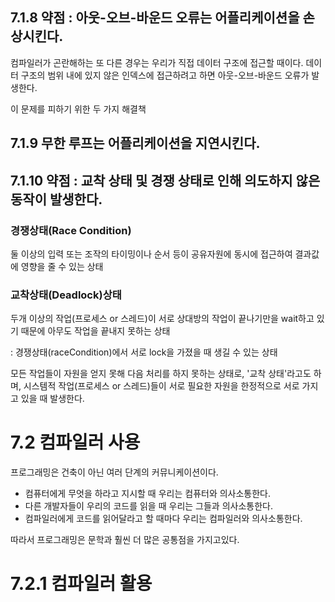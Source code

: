 ## 7.1.8 약점 : 아웃-오브-바운드 오류는 어플리케이션을 손상시킨다.

컴파일러가 곤란해하는 또 다른 경우는 우리가 직접 데이터 구조에 접근할 때이다.
데이터 구조의 범위 내에 있지 않은 인덱스에 접근하려고 하면 아웃-오브-바운드 오류가 발생한다.

이 문제를 피하기 위한 두 가지 해결책

## 7.1.9 무한 루프는 어플리케이션을 지연시킨다.

## 7.1.10 약점 : 교착 상태 및 경쟁 상태로 인해 의도하지 않은 동작이 발생한다.

### 경쟁상태(Race Condition)

둘 이상의 입력 또는 조작의 타이밍이나 순서 등이 공유자원에 동시에 접근하여 결과값에 영향을 줄 수 있는 상태

### 교착상태(Deadlock)상태

두개 이상의 작업(프로세스 or 스레드)이 서로 상대방의 작업이 끝나기만을 wait하고 있기 때문에 아무도 작업을 끝내지 못하는 상태

: 경쟁상태(raceCondition)에서 서로 lock을 가졌을 때 생길 수 있는 상태

모든 작업들이 자원을 얻지 못해 다음 처리를 하지 못하는 상태로, '교착 상태'라고도 하며, 시스템적 작업(프로세스 or 스레드)들이 서로 필요한 자원을 한정적으로 서로 가지고 있을 때 발생한다.

# 7.2 컴파일러 사용

프로그래밍은 건축이 아닌 여러 단계의 커뮤니케이션이다.

- 컴퓨터에게 무엇을 하라고 지시할 때 우리는 컴퓨터와 의사소통한다.
- 다른 개발자들이 우리의 코드를 읽을 때 우리는 그들과 의사소통한다.
- 컴파일러에게 코드를 읽어달라고 할 때마다 우리는 컴파일러와 의사소통한다.

따라서 프로그래밍은 문학과 훨씬 더 많은 공통점을 가지고있다.

# 7.2.1 컴파일러 활용
